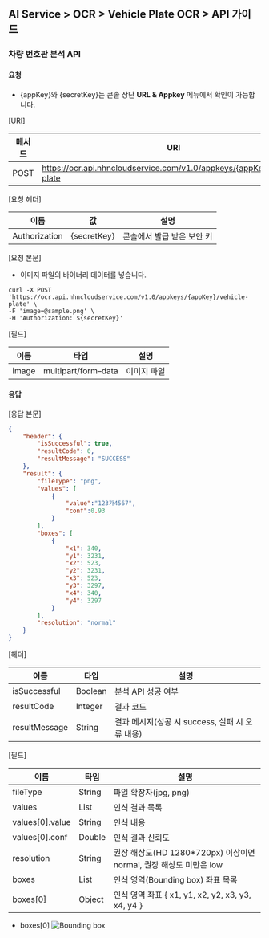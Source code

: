 ## AI Service > OCR > Vehicle Plate OCR > API 가이드

### 차량 번호판 분석 API

#### 요청

* {appKey}와 {secretKey}는 콘솔 상단 **URL & Appkey** 메뉴에서 확인이 가능합니다.

[URI]

| 메서드  | URI                                                                     |
|------|-------------------------------------------------------------------------|
| POST | https://ocr.api.nhncloudservice.com/v1.0/appkeys/{appKey}/vehicle-plate |

[요청 헤더]

| 이름            | 값           | 설명              |
|---------------|-------------|-----------------|
| Authorization | {secretKey} | 콘솔에서 발급 받은 보안 키 |

[요청 본문]

- 이미지 파일의 바이너리 데이터를 넣습니다.

```shell
curl -X POST 'https://ocr.api.nhncloudservice.com/v1.0/appkeys/{appKey}/vehicle-plate' \
-F 'image=@sample.png' \
-H 'Authorization: ${secretKey}'
```

[필드]

| 이름    | 타입                  | 설명     |
|-------|---------------------|--------|
| image | multipart/form–data | 이미지 파일 |

#### 응답

[응답 본문]

```json
{
    "header": {
        "isSuccessful": true,
        "resultCode": 0,
        "resultMessage": "SUCCESS"
    },
    "result": {
        "fileType": "png",
        "values": [
            {
                "value":"123가4567",
                "conf":0.93
            }
        ],
        "boxes": [
            {
                "x1": 340,
                "y1": 3231,
                "x2": 523,
                "y2": 3231,
                "x3": 523,
                "y3": 3297,
                "x4": 340,
                "y4": 3297
            }
        ],
        "resolution": "normal"
    }
}
```

[헤더]

| 이름            | 타입      | 설명                               |
|---------------|---------|----------------------------------|
| isSuccessful  | Boolean | 분석 API 성공 여부                     |
| resultCode    | Integer | 결과 코드                            |
| resultMessage | String  | 결과 메시지(성공 시 success, 실패 시 오류 내용) |

[필드]

| 이름              | 타입     | 설명                                                |
|-----------------|--------|---------------------------------------------------|
| fileType        | String | 파일 확장자(jpg, png)                                  |
| values          | List   | 인식 결과 목록                                          |
| values[0].value | String | 인식 내용                                             |
| values[0].conf  | Double | 인식 결과 신뢰도                                         |
| resolution      | String | 권장 해상도(HD 1280*720px) 이상이면 normal, 권장 해상도 미만은 low |
| boxes           | List   | 인식 영역(Bounding box) 좌표 목록                         |
| boxes[0]        | Object | 인식 영역 좌표 { x1, y1, x2, y2, x3, y3, x4, y4 }       |

* boxes[0]
    ![Bounding box](http://static.toastoven.net/prod_ocr/bbox.png)

